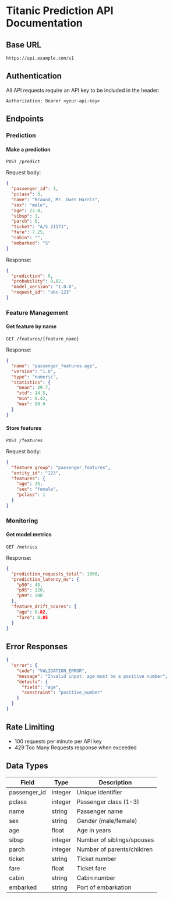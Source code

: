 # Titanic Prediction API Documentation

## Base URL
```
https://api.example.com/v1
```

## Authentication
All API requests require an API key to be included in the header:
```
Authorization: Bearer <your-api-key>
```

## Endpoints

### Prediction
#### Make a prediction
```http
POST /predict
```

Request body:
```json
{
  "passenger_id": 1,
  "pclass": 3,
  "name": "Braund, Mr. Owen Harris",
  "sex": "male",
  "age": 22.0,
  "sibsp": 1,
  "parch": 0,
  "ticket": "A/5 21171",
  "fare": 7.25,
  "cabin": "",
  "embarked": "S"
}
```

Response:
```json
{
  "prediction": 0,
  "probability": 0.82,
  "model_version": "1.0.0",
  "request_id": "abc-123"
}
```

### Feature Management
#### Get feature by name
```http
GET /features/{feature_name}
```

Response:
```json
{
  "name": "passenger_features.age",
  "version": "1.0",
  "type": "numeric",
  "statistics": {
    "mean": 29.7,
    "std": 14.5,
    "min": 0.42,
    "max": 80.0
  }
}
```

#### Store features
```http
POST /features
```

Request body:
```json
{
  "feature_group": "passenger_features",
  "entity_id": "123",
  "features": {
    "age": 25,
    "sex": "female",
    "pclass": 1
  }
}
```

### Monitoring
#### Get model metrics
```http
GET /metrics
```

Response:
```json
{
  "prediction_requests_total": 1000,
  "prediction_latency_ms": {
    "p50": 45,
    "p95": 120,
    "p99": 200
  },
  "feature_drift_scores": {
    "age": 0.02,
    "fare": 0.05
  }
}
```

## Error Responses
```json
{
  "error": {
    "code": "VALIDATION_ERROR",
    "message": "Invalid input: age must be a positive number",
    "details": {
      "field": "age",
      "constraint": "positive_number"
    }
  }
}
```

## Rate Limiting
- 100 requests per minute per API key
- 429 Too Many Requests response when exceeded

## Data Types
| Field | Type | Description |
|-------|------|-------------|
| passenger_id | integer | Unique identifier |
| pclass | integer | Passenger class (1-3) |
| name | string | Passenger name |
| sex | string | Gender (male/female) |
| age | float | Age in years |
| sibsp | integer | Number of siblings/spouses |
| parch | integer | Number of parents/children |
| ticket | string | Ticket number |
| fare | float | Ticket fare |
| cabin | string | Cabin number |
| embarked | string | Port of embarkation | 